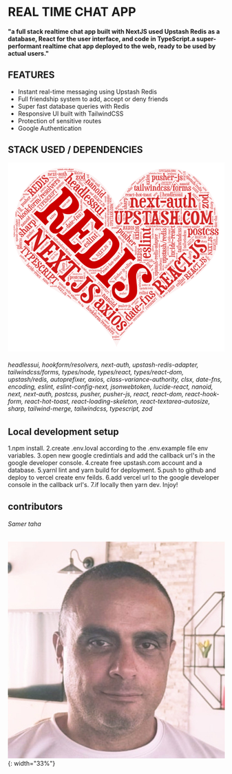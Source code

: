 # REAL TIME CHAT APP

#### "a full stack realtime chat app built with NextJS used Upstash Redis as a database, React for the user interface, and code in TypeScript.a super-performant realtime chat app deployed to the web, ready to be used by actual users."

## FEATURES

- Instant real-time messaging using Upstash Redis
- Full friendship system to add, accept or deny friends
- Super fast database queries with Redis
- Responsive UI built with TailwindCSS
- Protection of sensitive routes
- Google Authentication

## STACK USED / DEPENDENCIES
![stack image](/screenshots/stack.png)
###### headlessui, hookform/resolvers, next-auth, upstash-redis-adapter, tailwindcss/forms, types/node, types/react, types/react-dom, upstash/redis, autoprefixer, axios, class-variance-authority, clsx, date-fns, encoding, eslint, eslint-config-next, jsonwebtoken, lucide-react, nanoid, next, next-auth, postcss, pusher, pusher-js, react, react-dom, react-hook-form, react-hot-toast, react-loading-skeleton, react-textarea-autosize, sharp, tailwind-merge, tailwindcss, typescript, zod
## Local development setup
1.npm install.
2.create .env.loval according to the .env.example file env variables.
3.open new google credintials and add the callback url's in the google developer console.
4.create free upstash.com account and a database.
5.yarnl lint and yarn build for deployment.
5.push to github and deploy to vercel create env feilds.
6.add vercel url to the google developer console in the callback url's.
7.if locally then yarn dev. Injoy!
## contributors
###### Samer taha
![samer taha photo](/screenshots/samertaha.jpg){: width="33%"}